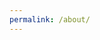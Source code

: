 ```yaml
---
permalink: /about/
---
```

<a href="/assets/docs/Resume.pdf" class="image fit" type="application/pdf"></a>